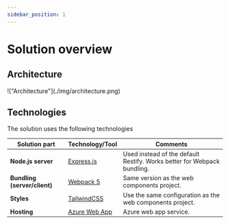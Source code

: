 ```yaml
---
sidebar_position: 1
---
```


# Solution overview

## Architecture

<div className="center">
!["Architecture"](./img/architecture.png)
</div>

## Technologies 

The solution uses the following technologies

| Solution part | Technology/Tool | Comments |
| ------------- | --------------- | -------- |
| **Node.js server** | [Express.js](https://expressjs.com/) | Used instead of the default Restify. Works better for Webpack bundling. 
| **Bundling (server/client)** | [Webpack 5](https://webpack.js.org/) | Same version as the web components project.
| **Styles** | [TailwindCSS](https://tailwindcss.com/) | Use the same configuration as the web components project.
| **Hosting** | [Azure Web App](https://azure.microsoft.com/fr-ca/products/app-service/web) | Azure web app service.